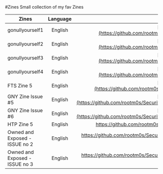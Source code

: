 #Zines
Small collection of my fav Zines

| Zines         | Language      | URL           |     
| ------------- |:-------------:|:-------------:|
| gonullyourself1 | English | [https://github.com/rootm0s/SecurityCol...](https://github.com/rootm0s/SecurityCollection/blob/master/zines/english/gonullyourself1.txt)
| gonullyourself2 | English | [https://github.com/rootm0s/SecurityCol...](https://github.com/rootm0s/SecurityCollection/blob/master/zines/english/gonullyourself2.txt)
| gonullyourself3 | English | [https://github.com/rootm0s/SecurityCol...](https://github.com/rootm0s/SecurityCollection/blob/master/zines/english/gonullyourself3.txt)
| gonullyourself4 | English | [https://github.com/rootm0s/SecurityCol...](https://github.com/rootm0s/SecurityCollection/blob/master/zines/english/gonullyourself4.txt)
| FTS Zine 5 | English | [https://github.com/rootm0s/SecurityCol...](https://github.com/rootm0s/SecurityCollection/blob/master/zines/english/FTS%20Zine%205.txt)
| GNY Zine Issue #5 | English | [https://github.com/rootm0s/SecurityCol...](https://github.com/rootm0s/SecurityCollection/blob/master/zines/english/GNY%20Zine%20Issue%20%235.txt)
| GNY Zine Issue #6 | English | [https://github.com/rootm0s/SecurityCol...](https://github.com/rootm0s/SecurityCollection/blob/master/zines/english/GNY%20Zine%20Issue%20%236.txt)
| HTP Zine 5 | English | https://github.com/rootm0s/SecurityCollection/blob/master/zines/english/HTP%20Zine%205.txt 
| Owned and Exposed - ISSUE no 2 | English | https://github.com/rootm0s/SecurityCollection/blob/master/zines/english/Owned%20and%20Exposed%20-%20ISSUE%20no%202.txt
| Owned and Exposed - ISSUE no 3 | English | https://github.com/rootm0s/SecurityCollection/blob/master/zines/english/Owned%20and%20Exposed%20-%20ISSUE%20no%203.txt



